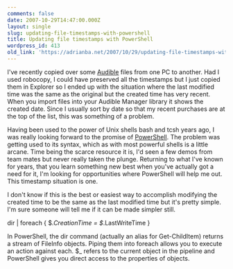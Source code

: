 ```yaml
---
comments: false
date: 2007-10-29T14:47:00.000Z
layout: single
slug: updating-file-timestamps-with-powershell
title: Updating file timestamps with PowerShell
wordpress_id: 413
old_link: 'https://adrianba.net/2007/10/29/updating-file-timestamps-with-powershell/'
---
```

I've recently copied over some [Audible](http://www.audible.com/) files from one PC to another. Had I used robocopy, I could have preserved all the timestamps but I just copied them in Explorer so I ended up with the situation where the last modified time was the same as the original but the created time has very recent. When you import files into your Audible Manager library it shows the created date. Since I usually sort by date so that my recent purchases are at the top of the list, this was something of a problem.

 

Having been used to the power of Unix shells bash and tcsh years ago, I was really looking forward to the promise of [PowerShell](http://www.microsoft.com/windowsserver2003/technologies/management/powershell/download.mspx). The problem was getting used to its syntax, which as with most powerful shells is a little arcane. Time being the scarce resource it is, I'd seen a few demos from team mates but never really taken the plunge. Returning to what I've known for years, that you learn something new best when you've actually got a need for it, I'm looking for opportunities where PowerShell will help me out. This timestamp situation is one.

 

I don't know if this is the best or easiest way to accomplish modifying the created time to be the same as the last modified time but it's pretty simple. I'm sure someone will tell me if it can be made simpler still.

 

dir | foreach { $_.CreationTime = $_.LastWriteTime }

 

In PowerShell, the dir command (actually an alias for Get-ChildItem) returns a stream of FileInfo objects. Piping them into foreach allows you to execute an action against each. $_ refers to the current object in the pipeline and PowerShell gives you direct access to the properties of objects.
